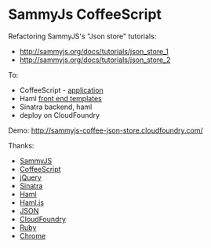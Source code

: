 SammyJs CoffeeScript
====================

Refactoring SammyJS's "Json store" tutorials:

* http://sammyjs.org/docs/tutorials/json_store_1
* http://sammyjs.org/docs/tutorials/json_store_2

To:

* CoffeeScript - [application](https://github.com/nemilya/sammyjs-coffee-json-store/blob/master/public/app/json_store.coffee)
* Haml [front end templates](https://github.com/nemilya/sammyjs-coffee-json-store/tree/master/public/templates)
* Sinatra backend, haml
* deploy on CloudFoundry


Demo: http://sammyjs-coffee-json-store.cloudfoundry.com/

Thanks:

* [SammyJS](http://sammyjs.org)
* [CoffeeScript](http://coffeescript.org)
* [jQuery](http://jquery.com/)
* [Sinatra](http://www.sinatrarb.com/)
* [Haml](http://haml.info/)
* [Haml.js](https://github.com/creationix/haml-js)
* [JSON](http://json.org/)
* [CloudFoundry](http://cloudfoundry.com/)
* [Ruby](http://www.ruby-lang.org/en/)
* [Chrome](https://www.google.com/chrome/)
